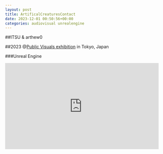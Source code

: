 ```yaml
---
layout: post
title: ArtificalCreaturesContact
date: 2023-12-01 00:50:56+00:00
categories: audiovisual unrealengine
---
```

##ITSU & arthew0

##2023 @<a href="https://www.instagram.com/p/CU_1orFFeIV/">Public Visuals exhibition</a>  in Tokyo, Japan 

###Unreal Engine

<p>
<div class="video-responsive">
<iframe width="500" height="281" src="https://player.vimeo.com/video/893155784" frameborder="0" webkitallowfullscreen="webkitallowfullscreen" mozallowfullscreen="mozallowfullscreen" allowfullscreen="allowfullscreen"></iframe></div></p>